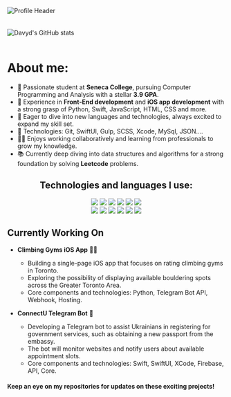 ![Profile Header](https://i.ibb.co/XJXVVyH/Green-and-White-Modern-Web-Developer-Resume.png)
<br/>
<br/>
<br/>
![Davyd's GitHub stats](https://github-readme-stats.vercel.app/api?username=glauuucoma&show_icons=true&theme=dracula)
<br/>
<br/>
<h1> About me: </h1>
<ul>
  <li>🚀 Passionate student at <b>Seneca College</b>, pursuing Computer Programming and Analysis with a stellar <b>3.9 GPA</b>.</li>
  <li>📱 Experience in <b>Front-End development</b> and <b>iOS app development</b> with a strong grasp of Python, Swift, JavaScript, HTML, CSS and more.</li>
  <li>🌟 Eager to dive into new languages and technologies, always excited to expand my skill set.</li>
  <li>🤖 Technologies: Git, SwiftUI, Gulp, SCSS, Xcode, MySql, JSON....</li>
  <li>👨‍💻 Enjoys working collaboratively and learning from professionals to grow my knowledge.</li>
  <li>📚 Currently deep diving into data structures and algorithms for a strong foundation by solving <b>Leetcode</b> problems.</li>
</ul>

<div align="center">
            <h2>Technologies and languages I use:</h2>
  <img src="https://img.shields.io/badge/-LeetCode-FFA116?style=for-the-badge&logo=LeetCode&logoColor=black"></img>
  <img src="https://img.shields.io/badge/Python-FFD43B?style=for-the-badge&logo=python&logoColor=blue"></img>
  <img src="https://img.shields.io/badge/Swift-FA7343?style=for-the-badge&logo=swift&logoColor=white"></img>
  <img src="https://img.shields.io/badge/JavaScript-323330?style=for-the-badge&logo=javascript&logoColor=F7DF1E"></img>
  <img src="https://img.shields.io/badge/Gulp-CF4647?style=for-the-badge&logo=gulp&logoColor=white"></img>
  <img src="https://img.shields.io/badge/HTML5-E34F26?style=for-the-badge&logo=html5&logoColor=white"></img>
  <br/>
  <img src="https://img.shields.io/badge/CSS3-1572B6?style=for-the-badge&logo=css3&logoColor=white"></img>
  <img src="https://img.shields.io/badge/json-5E5C5C?style=for-the-badge&logo=json&logoColor=white"></img>
  <img src="https://img.shields.io/badge/GIT-E44C30?style=for-the-badge&logo=git&logoColor=white"></img>
  <img src="https://img.shields.io/badge/Linux-FCC624?style=for-the-badge&logo=linux&logoColor=black"></img>
  <img src="https://img.shields.io/badge/C%2B%2B-00599C?style=for-the-badge&logo=c%2B%2B&logoColor=white"></img>
  <img src="https://img.shields.io/badge/Oracle-F80000?style=for-the-badge&logo=Oracle&logoColor=white"></img>
    </div>

<h2>Currently Working On</h2>

- **Climbing Gyms iOS App** 🧗‍♂️
  - Building a single-page iOS app that focuses on rating climbing gyms in Toronto.
  - Exploring the possibility of displaying available bouldering spots across the Greater Toronto Area.
  - Core components and technologies: Python, Telegram Bot API, Webhook, Hosting.

- **ConnectU Telegram Bot** 🤖
  - Developing a Telegram bot to assist Ukrainians in registering for government services, such as obtaining a new passport from the embassy.
  - The bot will monitor websites and notify users about available appointment slots.
  - Core components and technologies: Swift, SwiftUI, XCode, Firebase, API, Core.

<h4>Keep an eye on my repositories for updates on these exciting projects!</h4>
